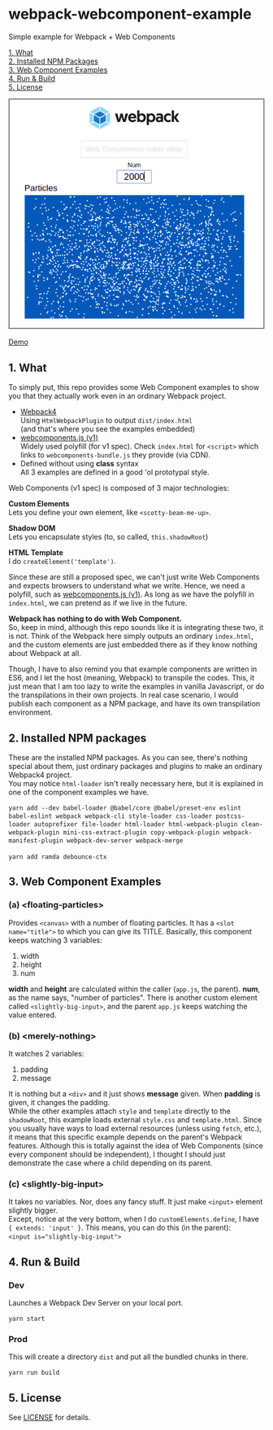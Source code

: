 # webpack-webcomponent-example

Simple example for Webpack + Web Components

[1. What](#1-what)  
[2. Installed NPM Packages](#2-installed)  
[3. Web Component Examples](#3-examples)  
[4. Run & Build](#4-run-build)  
[5. License](#5-license)

![screenshot](screenshot.png "Screenshot")

[Demo](http://tokyo800.jp/minagawah/webpack-webcomponent-example)

<a name="1-what"></a>
## 1. What

To simply put, this repo provides some Web Component examples to show you
that they actually work even in an ordinary Webpack project.

- [Webpack4](https://webpack.js.org/guides/getting-started/)  
Using `HtmlWebpackPlugin` to output `dist/index.html`  
(and that's where you see the examples embedded)
- [webcomponents.js (v1)](https://github.com/webcomponents/webcomponentsjs)  
Widely used polyfill (for v1 spec). Check `index.html` for `<script>`
which links to `webcomponents-bundle.js` they provide (via CDN).
- Defined without using **class** syntax  
All 3 examples are defined in a good 'ol prototypal style.

Web Components (v1 spec) is composed of 3 major technologies:


**Custom Elements**  
Lets you define your own element, like `<scotty-beam-me-up>`.

**Shadow DOM**  
Lets you encapsulate styles (to, so called, `this.shadowRoot`)

**HTML Template**  
I do `createElement('template')`.

Since these are still a proposed spec,
we can't just write Web Components and expects browsers to understand what we write.
Hence, we need a polyfill,
such as [webcomponents.js (v1)](https://github.com/webcomponents/webcomponentsjs).
As long as we have the polyfill in `index.html`,
we can pretend as if we live in the future.

**Webpack has nothing to do with Web Component.**  
So, keep in mind, although this repo sounds like
it is integrating these two, it is not.
Think of the Webpack here simply outputs an ordinary `index.html`,
and the custom elements are just embedded there
as if they know nothing about Webpack at all.

Though, I have to also remind you
that example components are written in ES6,
and I let the host (meaning, Webpack) to transpile the codes.
This, it just mean that I am too lazy to write the examples in vanilla Javascript,
or do the transpilations in their own projects.
In real case scenario, I would publish each component as a NPM package,
and have its own transpilation environment.


<a name="2-installed"></a>
## 2. Installed NPM packages

These are the installed NPM packages.
As you can see, there's nothing special about them,
just ordinary packages and plugins to make an ordinary Webpack4 project.  
You may notice `html-loader` isn't really necessary here,
but it is explained in one of the component examples we have.

```
yarn add --dev babel-loader @babel/core @babel/preset-env eslint babel-eslint webpack webpack-cli style-loader css-loader postcss-loader autoprefixer file-loader html-loader html-webpack-plugin clean-webpack-plugin mini-css-extract-plugin copy-webpack-plugin webpack-manifest-plugin webpack-dev-server webpack-merge

yarn add ramda debounce-ctx
```

<a name="3-examples"></a>
## 3. Web Component Examples

### (a) &lt;floating-particles&gt;

Provides `<canvas>` with a number of floating particles.
It has a `<slot name="title">` to which you can give its TITLE.
Basically, this component keeps watching 3 variables:

1. width
2. height
3. num

**width** and **height** are calculated within the caller (`app.js`, the parent).
**num**, as the name says, "number of particles".
There is another custom element called `<slightly-big-input>`,
and the parent `app.js` keeps watching the value entered.

### (b) &lt;merely-nothing&gt;

It watches 2 variables:

1. padding
2. message

It is nothing but a `<div>` and it just shows **message** given.
When **padding** is given, it changes the padding.  
While the other examples attach `style` and `template`
directly to the `shadowRoot`,
this example loads external `style.css` and `template.html`.
Since you usually have ways to load external resources (unless using `fetch`, etc.),
it means that this specific example depends on the parent's Webpack features.
Although this is totally against the idea of Web Components
(since every component should be independent),
I thought I should just demonstrate the case where a child depending on its parent.

### (c) &lt;slightly-big-input&gt;

It takes no variables. Nor, does any fancy stuff.
It just make `<input>` element slightly bigger.  
Except, notice at the very bottom,
when I do `customElements.define`, I have `{ extends: 'input' }`.
This means, you can do this (in the parent):  
`<input is="slightly-big-input">`

<a name="4-run-build"></a>
## 4. Run & Build

### Dev

Launches a Webpack Dev Server on your local port.

```
yarn start
```

### Prod

This will create a directory `dist` and put all the bundled chunks in there.

```
yarn run build
```

<a name="5-license"></a>
## 5. License

See [LICENSE](./LICENSE) for details.

